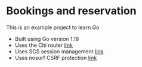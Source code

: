 # Bookings and reservation

This is an example project to learn Go

- Built using Go version 1.18
- Uses the Chi router [link](https://github.com/go-chi/chi)
- Uses SCS session management [link](https://github.com/alexedwards/scs/v2)
- Uses nosurf CSRF protection [link](https://github.com/justinas/nosurf)
